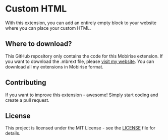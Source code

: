 # Custom HTML
With this extension, you can add an entirely empty block to your website where you can place your custom HTML.

## Where to download?
This GitHub repository only contains the code for this Mobirise extension. If you want to download the .mbrext file, please [visit my website](https://witsec.nl). You can download all my extensions in Mobirise format.

## Contributing
If you want to improve this extension - awesome! Simply start coding and create a pull request.

## License
This project is licensed under the MIT License - see the [LICENSE](LICENSE) file for details.